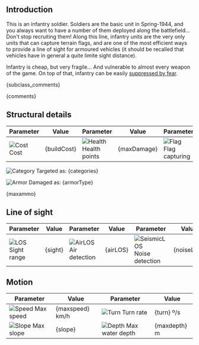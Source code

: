 ## Introduction

This is an infantry soldier. Soldiers are the basic unit in Spring-1944, and you always want to have a number of them deployed along the battlefield... Don't stop recruiting them!
Along this line, infantry units are the very only units that can capture terrain flags, and are one of the most efficient ways to provide a line of sight for armoured vehicles (it should be recalled that vehicles have in general a quite limite sight distance).

Infantry is cheap, but very fragile... And vulnerable to almost every weapon of the game. On top of that, infantry can be easily [suppressed by fear](inffear).

{subclass_comments}

{comments}

## Structural details

| Parameter | Value | Parameter | Value | Parameter | Value |
|-----------|-------|-----------|-------|-----------|-------|
| ![Cost][1] Cost | {buildCost} | ![Health][2] Health points | {maxDamage} | ![Flag][3] Flag capturing | {flagCap} |

![Category][104] Targeted as: {categories}

![Armor][105] Damaged as: {armorType}

{maxammo}

## Line of sight

| Parameter | Value | Parameter | Value | Parameter | Value |
|-----------|-------|-----------|-------|-----------|-------|
| ![LOS][4] Sight range | {sight} | ![AirLOS][5] Air detection | {airLOS} | ![SeismicLOS][6] Noise detection | {noiseLOS} |

## Motion

| Parameter | Value | Parameter | Value |
|-----------|-------|-----------|-------|
| ![Speed][7] Max speed | {maxspeed} km/h | ![Turn][8] Turn rate | {turn} º/s |
| ![Slope][9] Max slope | {slope} | ![Depth][10] Max water depth | {maxdepth} m |


[1]: {iconsUrl}/hammer_icon.{iconExt}
[2]: {iconsUrl}/heart_icon.{iconExt}
[3]: {iconsUrl}/flag_icon.{iconExt}
[4]: {iconsUrl}/binocs_icon.{iconExt}
[5]: {iconsUrl}/airplane_icon.{iconExt}
[6]: {iconsUrl}/tank_icon.{iconExt}
[7]: {iconsUrl}/run_icon.{iconExt}
[8]: {iconsUrl}/turn_icon.{iconExt}
[9]: {iconsUrl}/slope_icon.{iconExt}
[10]: {iconsUrl}/water_icon.{iconExt}
[11]: {iconsUrl}/ammo_icon.{iconExt}
[104]: {iconsUrl}/accuracy_icon.{iconExt}
[105]: {iconsUrl}/explosion_icon.{iconExt}

